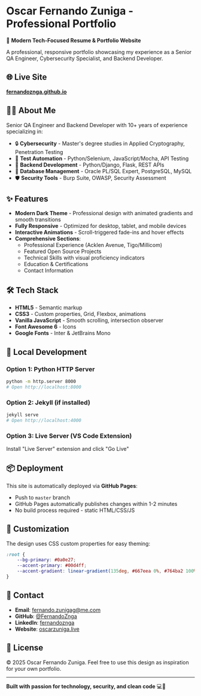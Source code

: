 # Oscar Fernando Zuniga - Professional Portfolio

🚀 **Modern Tech-Focused Resume & Portfolio Website**

A professional, responsive portfolio showcasing my experience as a Senior QA Engineer, Cybersecurity Specialist, and Backend Developer.

## 🌐 Live Site

**[fernandoznga.github.io](https://fernandoznga.github.io)**

## 👨‍💻 About Me

Senior QA Engineer and Backend Developer with 10+ years of experience specializing in:
- 🔒 **Cybersecurity** - Master's degree studies in Applied Cryptography, Penetration Testing
- 🧪 **Test Automation** - Python/Selenium, JavaScript/Mocha, API Testing
- 🐍 **Backend Development** - Python/Django, Flask, REST APIs
- 💾 **Database Management** - Oracle PL/SQL Expert, PostgreSQL, MySQL
- 🛡️ **Security Tools** - Burp Suite, OWASP, Security Assessment

## ✨ Features

- **Modern Dark Theme** - Professional design with animated gradients and smooth transitions
- **Fully Responsive** - Optimized for desktop, tablet, and mobile devices
- **Interactive Animations** - Scroll-triggered fade-ins and hover effects
- **Comprehensive Sections**:
  - Professional Experience (Acklen Avenue, Tigo/Millicom)
  - Featured Open Source Projects
  - Technical Skills with visual proficiency indicators
  - Education & Certifications
  - Contact Information

## 🛠️ Tech Stack

- **HTML5** - Semantic markup
- **CSS3** - Custom properties, Grid, Flexbox, animations
- **Vanilla JavaScript** - Smooth scrolling, intersection observer
- **Font Awesome 6** - Icons
- **Google Fonts** - Inter & JetBrains Mono

## 🚀 Local Development

### Option 1: Python HTTP Server
```bash
python -m http.server 8000
# Open http://localhost:8000
```

### Option 2: Jekyll (if installed)
```bash
jekyll serve
# Open http://localhost:4000
```

### Option 3: Live Server (VS Code Extension)
Install "Live Server" extension and click "Go Live"

## 📦 Deployment

This site is automatically deployed via **GitHub Pages**:
- Push to `master` branch
- GitHub Pages automatically publishes changes within 1-2 minutes
- No build process required - static HTML/CSS/JS

## 🎨 Customization

The design uses CSS custom properties for easy theming:

```css
:root {
    --bg-primary: #0a0e27;
    --accent-primary: #00d4ff;
    --accent-gradient: linear-gradient(135deg, #667eea 0%, #764ba2 100%);
}
```

## 📧 Contact

- **Email**: fernando.zunigag@me.com
- **GitHub**: [@FernandoZnga](https://github.com/FernandoZnga)
- **LinkedIn**: [fernandoznga](https://www.linkedin.com/in/fernandoznga/)
- **Website**: [oscarzuniga.live](https://oscarzuniga.live)

## 📄 License

© 2025 Oscar Fernando Zuniga. Feel free to use this design as inspiration for your own portfolio.

---

**Built with passion for technology, security, and clean code** 💻🔐
